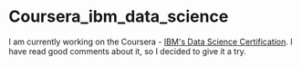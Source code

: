 # Coursera_ibm_data_science
I am currently working on the Coursera - [IBM's Data Science Certification](https://www.coursera.org/professional-certificates/ibm-data-science). I have read good comments about it, so I decided to give it a try.
